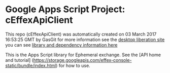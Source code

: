 # Google Apps Script Project: cEffexApiClient
This repo (cEffexApiClient) was automatically created on 03 March 2017 16:53:25 GMT by GasGit
for more information see the [desktop liberation site](http://ramblings.mcpher.com/Home/excelquirks/ephemeralexchange/appsscriptlibrary "desktop liberation")
you can see [library and dependency information here](dependencies.md)

This is the Apps Script library for Ephemeral exchange. See the [API home and tutorial] (https://storage.googleapis.com/effex-console-static/bundle/index.html) for how to use.

